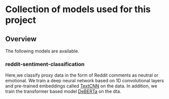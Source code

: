 # Collection of models used for this project

## Overview
The following models are available.
### reddit-sentiment-classification
Here,we classify proxy data in the form of Reddit comments as neutral or emotional. We train a deep neural network based on 1D convolutional layers and pre-trained embeddings called [TextCNN](https://d2l.ai/chapter_natural-language-processing-applications/sentiment-analysis-cnn.html) on the data. In addition,
we train the transformer based model [DeBERTa](https://huggingface.co/microsoft/deberta-v3-small) on the dta.
